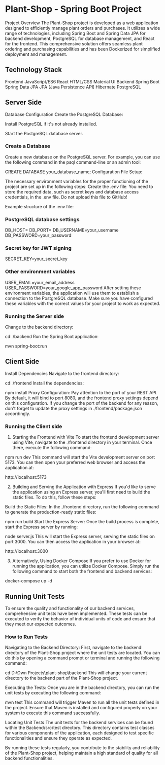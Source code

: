 # Plant-Shop - Spring Boot Project

Project Overview
The Plant-Shop project is developed as a web application designed to efficiently manage plant orders and purchases. It utilizes a wide range of technologies, including Spring Boot and Spring Data JPA for backend development, PostgreSQL for database management, and React for the frontend. This comprehensive solution offers seamless plant ordering and purchasing capabilities and has been Dockerized for simplified deployment and management.

## Technology Stack

Frontend
JavaScript/ES6
React
HTML/CSS
Material UI
Backend
Spring Boot
Spring Data JPA
JPA (Java Persistence API)
Hibernate
PostgreSQL


## Server Side

Database Configuration
Create the PostgreSQL Database:

Install PostgreSQL if it's not already installed.

Start the PostgreSQL database server.

### Create a Database

Create a new database on the PostgreSQL server. For example, you can use the following command in the psql command-line or an admin tool:

CREATE DATABASE your_database_name;
Configuration File Setup:

The necessary environment variables for the proper functioning of the project are set up in the following steps:
Create the .env file:
You need to store the required data, such as secret keys and database access credentials, in the .env file. Do not upload this file to GitHub!

Example structure of the .env file:


### PostgreSQL database settings

DB_HOST=
DB_PORT=
DB_USERNAME=your_username
DB_PASSWORD=your_password

### Secret key for JWT signing

SECRET_KEY=your_secret_key

### Other environment variables

USER_EMAIL=your_email_address
USER_PASSWORD=your_google_app_password
After setting these environment variables, the application will use them to establish a connection to the PostgreSQL database. Make sure you have configured these variables with the correct values for your project to work as expected.

### Running the Server side

Change to the backend directory:

cd ./backend
Run the Spring Boot application:

mvn spring-boot:run


## Client Side

Install Dependencies
Navigate to the frontend directory:

cd ./frontend
Install the dependencies:

npm install
Proxy Configuration:
Pay attention to the port of your REST API. By default, it will bind to port 8080, and the frontend proxy settings depend on this configuration. If you change the port of the backend for any reason, don't forget to update the proxy settings in ./frontend/package.json accordingly.

### Running the Client side

1. Starting the Frontend with Vite
To start the frontend development server using Vite, navigate to the ./frontend directory in your terminal. Once there, execute the following command:

npm run dev
This command will start the Vite development server on port 5173. You can then open your preferred web browser and access the application at:

http://localhost:5173

2. Building and Serving the Application with Express
If you'd like to serve the application using an Express server, you'll first need to build the static files. To do this, follow these steps:

Build the Static Files:
In the ./frontend directory, run the following command to generate the production-ready static files:

npm run build
Start the Express Server:
Once the build process is complete, start the Express server by running:

node server.js
This will start the Express server, serving the static files on port 3000. You can then access the application in your browser at:

http://localhost:3000

3. Alternatively, Using Docker Compose
If you prefer to use Docker for running the application, you can utilize Docker Compose. Simply run the following command to start both the frontend and backend services:

docker-compose up -d


## Running Unit Tests
To ensure the quality and functionality of our backend services, comprehensive unit tests have been implemented. These tests can be executed to verify the behavior of individual units of code and ensure that they meet our expected outcomes.

### How to Run Tests

Navigating to the Backend Directory:
First, navigate to the backend directory of the Plant-Shop project where the unit tests are located. You can do this by opening a command prompt or terminal and running the following command:

cd D:\Own Projects\plant-shop\backend
This will change your current directory to the backend part of the Plant-Shop project.

Executing the Tests:
Once you are in the backend directory, you can run the unit tests by executing the following command:

mvn test
This command will trigger Maven to run all the unit tests defined in the project. Ensure that Maven is installed and configured properly on your system to execute this command successfully.

Locating Unit Tests
The unit tests for the backend services can be found within the Backend/src/test directory. This directory contains test classes for various components of the application, each designed to test specific functionalities and ensure they operate as expected.

By running these tests regularly, you contribute to the stability and reliability of the Plant-Shop project, helping maintain a high standard of quality for all backend functionalities.
